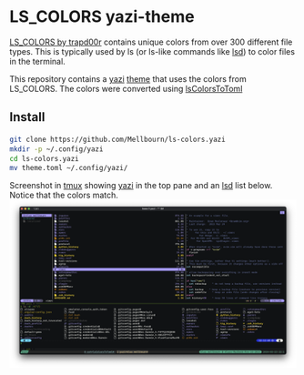 # LS_COLORS yazi-theme

[LS_COLORS by trapd00r](https://github.com/trapd00r/LS_COLORS) contains unique colors from over 300 different file types. This is typically used by ls (or ls-like commands like [lsd](https://github.com/lsd-rs/lsd)) to color files in the terminal.

This repository contains a [yazi](https://github.com/sxyazi/yazi) [theme](https://github.com/yazi-rs/flavors) that uses the colors from LS_COLORS. The colors were converted using [lsColorsToToml](https://github.com/Mellbourn/lsColorsToToml)

## Install

```sh
git clone https://github.com/Mellbourn/ls-colors.yazi
mkdir -p ~/.config/yazi
cd ls-colors.yazi
mv theme.toml ~/.config/yazi/
```

Screenshot in [tmux](https://github.com/tmux/tmux/wiki) showing [yazi](https://github.com/sxyazi/yazi) in the top pane and an [lsd](https://github.com/lsd-rs/lsd) list below. Notice that the colors match.
![Terminal screenshot](./Screenshot.png)

